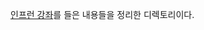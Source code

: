[인프런 강좌]:https://www.inflearn.com/course/%ED%8C%8C%EC%9D%B4%EC%8D%AC-%EA%B2%8C%EC%9E%84-%EB%A7%8C%EB%93%A4%EA%B8%B0-python/

[인프런 강좌][]를 들은 내용들을 정리한 디렉토리이다.

